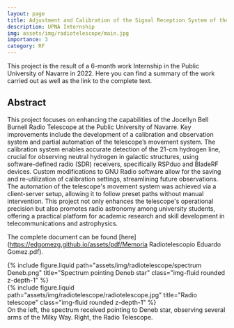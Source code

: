 ```yaml
---
layout: page
title: Adjustment and Calibration of the Signal Reception System of the Radio Telescope
description: UPNA Internship
img: assets/img/radiotelescope/main.jpg
importance: 3
category: RF
---
```


This project is the result of a 6-month work Internship in the Public University of Navarre in 2022. Here you can find a summary of the work carried out as well as the link to the complete text.

## Abstract 

This project focuses on enhancing the capabilities of the Jocellyn Bell Burnell Radio Telescope at the Public University of Navarre. Key improvements include the development of a calibration and observation system and partial automation of the telescope’s movement system. The calibration system enables accurate detection of the 21-cm hydrogen line, crucial for observing neutral hydrogen in galactic structures, using software-defined radio (SDR) receivers, specifically RSPduo and BladeRF devices. Custom modifications to GNU Radio software allow for the saving and re-utilization of calibration settings, streamlining future observations. The automation of the telescope's movement system was achieved via a client-server setup, allowing it to follow preset paths without manual intervention. This project not only enhances the telescope's operational precision but also promotes radio astronomy among university students, offering a practical platform for academic research and skill development in telecommunications and astrophysics.

The complete document can be found [here](https://edgomezg.github.io/assets/pdf/Memoria Radiotelescopio Eduardo Gomez.pdf).

<div class="row justify-content-sm-center">
    <div class="col-sm-8 mt-3 mt-md-0">
        {% include figure.liquid path="assets/img/radiotelescope/spectrum Deneb.png" title="Spectrum pointing Deneb star" class="img-fluid rounded z-depth-1" %}
    </div>
    <div class="col-sm-4 mt-3 mt-md-0">
        {% include figure.liquid path="assets/img/radiotelescope/radiotelescope.jpg" title="Radio telescope" class="img-fluid rounded z-depth-1" %}
    </div>
</div>
<div class="caption">
    On the left, the spectrum received pointing to Deneb star, observing several arms of the Milky Way. Right, the Radio Telescope.
</div>